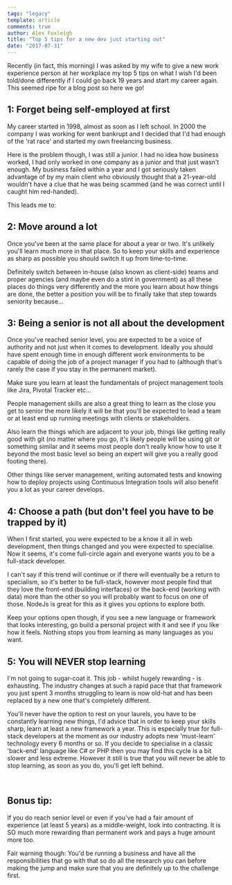 ```yaml
---
tags: "legacy"
template: article 
comments: true 
author: Alex Foxleigh
title: "Top 5 tips for a new dev just starting out"
date: "2017-07-31"
---
```


Recently (in fact, this morning) I was asked by my wife to give a new work experience person at her workplace my top 5 tips on what I wish I'd been told/done differently if I could go back 19 years and start my career again. This seemed ripe for a blog post so here we go!

## 1: Forget being self-employed at first

My career started in 1998, almost as soon as I left school. In 2000 the company I was working for went bankrupt and I decided that I'd had enough of the 'rat race' and started my own freelancing business.

Here is the problem though, I was still a junior. I had no idea how business worked, I had only worked in one company as a junior and that just wasn't enough. My business failed within a year and I got seriously taken advantage of by my main client who obviously thought that a 21-year-old wouldn't have a clue that he was being scammed (and he was correct until I caught him red-handed).

This leads me to:

## 2: Move around a lot

Once you've been at the same place for about a year or two. It's unlikely you'll learn much more in that place. So to keep your skills and experience as sharp as possible you should switch it up from time-to-time.

Definitely switch between in-house (also known as client-side) teams and proper agencies (and maybe even do a stint in government) as all these places do things very differently and the more you learn about how things are done, the better a position you will be to finally take that step towards seniority because...

## 3: Being a senior is not all about the development

Once you've reached senior level, you are expected to be a voice of authority and not just when it comes to development. Ideally you should have spent enough time in enough different work environments to be capable of doing the job of a project manager if you had to (although that's rarely the case if you stay in the permanent market).

Make sure you learn at least the fundamentals of project management tools like Jira, Pivotal Tracker etc...

People management skills are also a great thing to learn as the close you get to senior the more likely it will be that you'll be expected to lead a team or at least end up running meetings with clients or stakeholders.

Also learn the things which are adjacent to your job, things like getting really good with git (no matter where you go, it's likely people will be using git or something similar and it seems most people don't really know how to use it beyond the most basic level so being an expert will give you a really good footing there).

Other things like server management, writing automated tests and knowing how to deploy projects using Continuous Integration tools will also benefit you a lot as your career develops.

## 4: Choose a path (but don't feel you have to be trapped by it)

When I first started, you were expected to be a know it all in web development, then things changed and you were expected to specialise. Now it seems, it's come full-circle again and everyone wants you to be a full-stack developer.

I can't say if this trend will continue or if there will eventually be a return to specialism, so it's better to be full-stack, however most people find that they love the front-end (building interfaces) or the back-end (working with data) more than the other so you will probably want to focus on one of those. NodeJs is great for this as it gives you options to explore both.

Keep your options open though, if you see a new language or framework that looks interesting, go build a personal project with it and see if you like how it feels. Nothing stops you from learning as many languages as you want.

## 5: You will NEVER stop learning

I'm not going to sugar-coat it. This job - whilst hugely rewarding - is exhausting. The industry changes at such a rapid pace that that framework you just spent 3 months struggling to learn is now old-hat and has been replaced by a new one that's completely different.

You'll never have the option to rest on your laurels, you have to be constantly learning new things, I'd advice that in order to keep your skills sharp, learn at least a new framework a year. This is especially true for full-stack developers at the moment as our industry adopts new 'must-learn' technology every 6 months or so. If you decide to specialise in a classic 'back-end' language like C# or PHP then you may find this cycle is a bit slower and less extreme. However it still is true that you will never be able to stop learning, as soon as you do, you'll get left behind.

 

## Bonus tip:

If you do reach senior level or even if you've had a fair amount of experience (at least 5 years) as a middle-weight, look into contracting. It is SO much more rewarding than permanent work and pays a huge amount more too.

Fair warning though: You'd be running a business and have all the responsibilities that go with that so do all the research you can before making the jump and make sure that you are definitely up to the challenge first.
